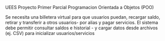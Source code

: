 UEES
Proyecto Primer Parcial Programacion Orientada a Objetos (POO)

Se necesita una billetera virtual para que usuarios puedan, recargar saldo, retirar y transferir a otros usuarios-
por alias y pagar servicios. El sistema debe permitir consultar saldos e historial -
y cargar datos desde archivos (ej. CSV) para inicializar usuarios/servicios
